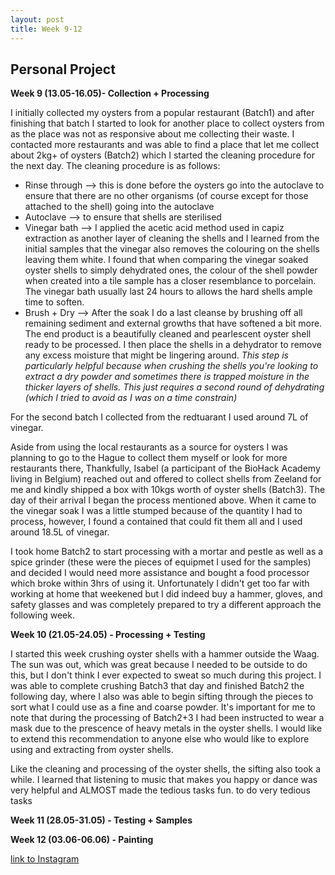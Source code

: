 ```yaml
---
layout: post
title: Week 9-12
---
```


## Personal Project


**Week 9 (13.05-16.05)- Collection + Processing**

I initially collected my oysters from a popular restaurant (Batch1) and after finishing that batch I started to look for another place to collect oysters from as the place was not as responsive about me collecting their waste. I contacted more restaurants and was able to find a place that let me collect about 2kg+ of oysters (Batch2) which I started the cleaning procedure for the next day. The cleaning procedure is as follows:

- Rinse through --> this is done before the oysters go into the autoclave to ensure that there are no other organisms (of course except for those attached to the shell) going into the autoclave
- Autoclave --> to ensure that shells are sterilised
- Vinegar bath --> I applied the acetic acid method used in capiz extraction as another layer of cleaning the shells and I learned from the initial samples that the vinegar also removes the colouring on the shells leaving them white. I found that when comparing the vinegar soaked oyster shells to  simply dehydrated ones, the colour of the shell powder when created into a tile sample has a closer resemblance to porcelain. The vinegar bath usually last 24 hours to allows the hard shells ample time to soften.
- Brush + Dry --> After the soak I do a last cleanse by brushing off all remaining sediment and external growths that have softened a bit more. The end product is a beautifully cleaned and pearlescent oyster shell ready to be processed. I then place the shells in a dehydrator to remove any excess moisture that might be lingering around. *This step is particularly helpful because when crushing the shells you're looking to extract a dry powder and sometimes there is trapped moisture in the thicker layers of shells. This just requires a second round of dehydrating (which I tried to avoid as I was on a time constrain)* 

For the second batch I collected from the redtuarant I used around 7L of vinegar.

 Aside from using the local restaurants as a source for oysters I was planning to go to the Hague to collect them myself or look for more restaurants there, Thankfully, Isabel (a participant of the BioHack Academy living in Belgium) reached out and offered to collect shells from Zeeland for me and kindly shipped a box with 10kgs worth of oyster shells (Batch3). The day of their arrival I began the process mentioned above. When it came to the vinegar soak I was a little stumped because of the quantity I had to process, however, I found a contained that could fit them all and I used around 18.5L of vinegar. 

I took home Batch2 to start processing with a mortar and pestle as well as a spice grinder (these were the pieces of equipmet I used for the samples) and decided I would need more assistance and bought a food processor which broke within 3hrs of using it. Unfortunately I didn't get too far with working at home that weekened but I did indeed buy a hammer, gloves, and safety glasses and was completely prepared to try a different approach the following week.

**Week 10 (21.05-24.05) - Processing + Testing**

I started this week crushing oyster shells with a hammer outside the Waag. The sun was out, which was great because I needed to be outside to do this, but I don't think I ever expected to sweat so much during this project. I was able to complete crushing Batch3 that day and finished Batch2 the following day, where I also was able to begin sifting through the pieces to sort what I could use as a fine and coarse powder. It's important for me to note that during the processing of Batch2+3 I had been instructed to wear a mask due to the prescence of heavy metals in the oyster shells. I would like to extend this recommendation to anyone else who would like to explore using and extracting from oyster shells. 

Like the cleaning and processing of the oyster shells, the sifting also took a while. I learned that listening to music that makes you happy or dance was very helpful and ALMOST made the tedious tasks fun. to do very tedious tasks 


**Week 11 (28.05-31.05) - Testing + Samples**



**Week 12 (03.06-06.06) - Painting**




[link to Instagram ](https://www.instagram.com/carolina.minana/)